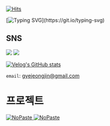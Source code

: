<!-- ![header](https://capsule-render.vercel.app/api?type=waving&color=8df3fc&height=300&section=header&text=Welcome&fontAlign=50&fontAlignY=45&desc=Hyunmin200's%20Github&descSize=25&descAlign=70&descAlignY=61&fontSize=120&fontColor=ffffff) 
-->
[![Hits](https://hits.seeyoufarm.com/api/count/incr/badge.svg?url=https%3A%2F%2Fgithub.com%2Fhyunmin200&count_bg=%23C279FF&title_bg=%23000000&icon=github.svg&icon_color=%23E7E7E7&title=Github&edge_flat=false)](https://hits.seeyoufarm.com)

[![Typing SVG](https://readme-typing-svg.demolab.com?font=Fira+Code&weight=600&duration=3000&pause=1000&random=false&width=435&lines=%ED%94%84%EB%A1%A0%ED%8A%B8%EC%97%94%EB%93%9C%EC%9D%98+%EA%B8%B8%EC%9D%84+%EA%B1%B7%EA%B8%B0%EB%A1%9C+%ED%95%9C+%ED%99%A9%ED%98%84%EB%AF%BC%EC%9E%85%EB%8B%88%EB%8B%A4.;%EC%9B%B9%2C+AI%2C+%EA%B7%B8%EB%A6%BC%EC%97%90+%EA%B4%80%EC%8B%AC+%EB%A7%8E%EC%8A%B5%EB%8B%88%EB%8B%A4.)](https://git.io/typing-svg)

<h2>SNS</h2>
<div align = left>
<a href="https://www.instagram.com/h_hyun._.min/" target="_blank"><img src="https://img.shields.io/badge/Instagram-E4405F?style=flat-square&logo=Instagram&logoColor=white"/></a>
<a href="https://velog.io/@200woni" target="_blank"><img src="https://img.shields.io/badge/Velog-20C997?style=flat-square&logo=Velog&logoColor=white"/></a>  
</div>

[![Velog's GitHub stats](https://velog-readme-stats.vercel.app/api?name=200woni)](https://velog.io/@200woni)

`email`: gyejeongjin@gmail.com  

# 프로젝트
[<picture><source media="(prefers-color-scheme: dark)" srcset="https://ghrs.vercel.app/api/pin/?username=AgeLens&repo=AgeLens_Front&theme=github_dark"/>
<img alt="NoPaste" src="https://ghrs.vercel.app/api/pin/?username=AgeLens&repo=AgeLens_Front">
</picture>](https://github.com/AgeLens/AgeLens_Front)
[<picture><source media="(prefers-color-scheme: dark)" srcset="https://ghrs.vercel.app/api/pin/?username=OnlyHoshino&repo=ChatHoshino_Frontend&theme=github_dark"/>
<img alt="NoPaste" src="https://ghrs.vercel.app/api/pin/?username=OnlyHoshino&repo=ChatHoshino_Frontend">
</picture>](https://github.com/OnlyHoshino/ChatHoshino_Frontend)


